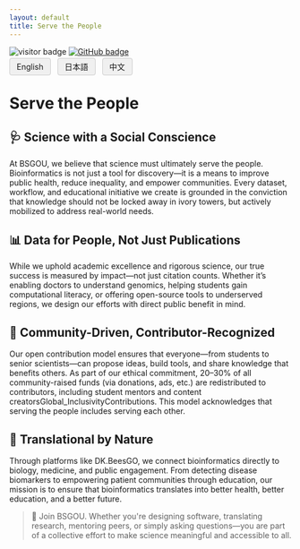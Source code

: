 ```yaml
---
layout: default
title: Serve the People
---
```


<!-- Info Row: Visitor count + GitHub profile -->
<div style="margin-top: 10px; margin-bottom: 8px;">
  <img src="https://visitor-badge.laobi.icu/badge?page_id=labonom.github.io/sources/Serve_the_People.html" alt="visitor badge"/>
  <a href="https://github.com/LabOnoM">
    <img src="https://img.shields.io/badge/GitHub-Profile-black?logo=github" alt="GitHub badge"/>
  </a>
</div>

<!-- Language Switch Row -->
<div>
  <a href="/sources/Serve_the_People.html" style="padding: 6px 12px; border: 1px solid #ccc; background-color: #f0f0f0; text-decoration: none; border-radius: 4px; margin-right: 8px;">English</a>
  <a href="/sources/Serve_the_People_JP.html" style="padding: 6px 12px; border: 1px solid #ccc; background-color: #f0f0f0; text-decoration: none; border-radius: 4px; margin-right: 8px;">日本語</a>
  <a href="/sources/Serve_the_People_CH.html" style="padding: 6px 12px; border: 1px solid #ccc; background-color: #f0f0f0; text-decoration: none; border-radius: 4px;">中文</a>
</div>

# Serve the People
## 🩺 Science with a Social Conscience
At BSGOU, we believe that science must ultimately serve the people. Bioinformatics is not just a tool for discovery—it is a means to improve public health, reduce inequality, and empower communities. Every dataset, workflow, and educational initiative we create is grounded in the conviction that knowledge should not be locked away in ivory towers, but actively mobilized to address real-world needs.

## 📊 Data for People, Not Just Publications
While we uphold academic excellence and rigorous science, our true success is measured by impact—not just citation counts. Whether it’s enabling doctors to understand genomics, helping students gain computational literacy, or offering open-source tools to underserved regions, we design our efforts with direct public benefit in mind.

## 🤲 Community-Driven, Contributor-Recognized
Our open contribution model ensures that everyone—from students to senior scientists—can propose ideas, build tools, and share knowledge that benefits others. As part of our ethical commitment, 20–30% of all community-raised funds (via donations, ads, etc.) are redistributed to contributors, including student mentors and content creatorsGlobal_InclusivityContributions. This model acknowledges that serving the people includes serving each other.

## 🐝 Translational by Nature
Through platforms like DK.BeesGO, we connect bioinformatics directly to biology, medicine, and public engagement. From detecting disease biomarkers to empowering patient communities through education, our mission is to ensure that bioinformatics translates into better health, better education, and a better future.
> 🧭 Join BSGOU. Whether you're designing software, translating research, mentoring peers, or simply asking questions—you are part of a collective effort to make science meaningful and accessible to all.
